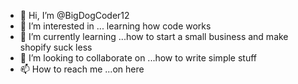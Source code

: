 - 👋 Hi, I’m @BigDogCoder12
- 👀 I’m interested in ... learning how code works
- 🌱 I’m currently learning ...how to start a small business and make shopify suck less
- 💞️ I’m looking to collaborate on ...how to write simple stuff
- 📫 How to reach me ...on here


<!---
BigDogCoder12/BigDogCoder12 is a ✨ special ✨ repository because its `README.md` (this file) appears on your GitHub profile.
You can click the Preview link to take a look at your changes.
--->
